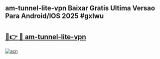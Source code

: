 ## am-tunnel-lite-vpn Baixar Gratis Ultima Versao Para Android/IOS 2025 #gxlwu

# <h2><a href="https://ainizakaria.my?title=am-tunnel-lite-vpn&ref=20M">🔗👉 🔴 am-tunnel-lite-vpn</a></h2>

[![acn](https://github.com/user-attachments/assets/0f9c940e-d8b0-45ae-aac7-cd30a18b3e1c)](https://ainizakaria.my?title=am-tunnel-lite-vpn&ref=20M)

